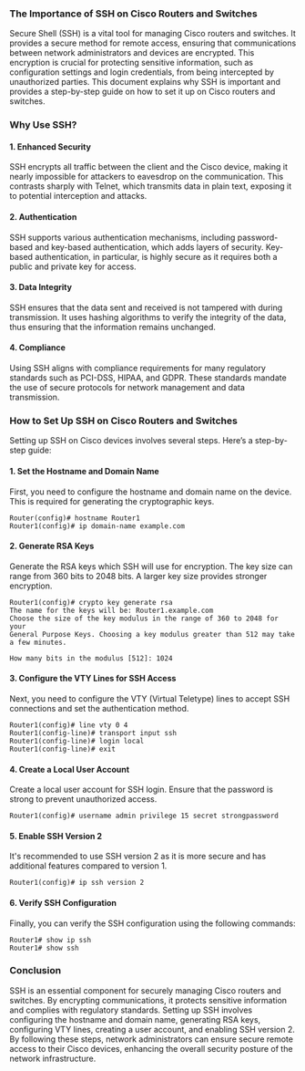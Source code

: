 ### The Importance of SSH on Cisco Routers and Switches

Secure Shell (SSH) is a vital tool for managing Cisco routers and switches. It provides a secure method for remote access, ensuring that communications between network administrators and devices are encrypted. This encryption is crucial for protecting sensitive information, such as configuration settings and login credentials, from being intercepted by unauthorized parties. This document explains why SSH is important and provides a step-by-step guide on how to set it up on Cisco routers and switches.

### Why Use SSH?

#### 1. **Enhanced Security**

SSH encrypts all traffic between the client and the Cisco device, making it nearly impossible for attackers to eavesdrop on the communication. This contrasts sharply with Telnet, which transmits data in plain text, exposing it to potential interception and attacks.

#### 2. **Authentication**

SSH supports various authentication mechanisms, including password-based and key-based authentication, which adds layers of security. Key-based authentication, in particular, is highly secure as it requires both a public and private key for access.

#### 3. **Data Integrity**

SSH ensures that the data sent and received is not tampered with during transmission. It uses hashing algorithms to verify the integrity of the data, thus ensuring that the information remains unchanged.

#### 4. **Compliance**

Using SSH aligns with compliance requirements for many regulatory standards such as PCI-DSS, HIPAA, and GDPR. These standards mandate the use of secure protocols for network management and data transmission.

### How to Set Up SSH on Cisco Routers and Switches

Setting up SSH on Cisco devices involves several steps. Here’s a step-by-step guide:

#### 1. **Set the Hostname and Domain Name**

First, you need to configure the hostname and domain name on the device. This is required for generating the cryptographic keys.

```shell
Router(config)# hostname Router1
Router1(config)# ip domain-name example.com
```

#### 2. **Generate RSA Keys**

Generate the RSA keys which SSH will use for encryption. The key size can range from 360 bits to 2048 bits. A larger key size provides stronger encryption.

```shell
Router1(config)# crypto key generate rsa
The name for the keys will be: Router1.example.com
Choose the size of the key modulus in the range of 360 to 2048 for your
General Purpose Keys. Choosing a key modulus greater than 512 may take
a few minutes.

How many bits in the modulus [512]: 1024
```

#### 3. **Configure the VTY Lines for SSH Access**

Next, you need to configure the VTY (Virtual Teletype) lines to accept SSH connections and set the authentication method.

```shell
Router1(config)# line vty 0 4
Router1(config-line)# transport input ssh
Router1(config-line)# login local
Router1(config-line)# exit
```

#### 4. **Create a Local User Account**

Create a local user account for SSH login. Ensure that the password is strong to prevent unauthorized access.

```shell
Router1(config)# username admin privilege 15 secret strongpassword
```

#### 5. **Enable SSH Version 2**

It's recommended to use SSH version 2 as it is more secure and has additional features compared to version 1.

```shell
Router1(config)# ip ssh version 2
```

#### 6. **Verify SSH Configuration**

Finally, you can verify the SSH configuration using the following commands:

```shell
Router1# show ip ssh
Router1# show ssh
```

### Conclusion

SSH is an essential component for securely managing Cisco routers and switches. By encrypting communications, it protects sensitive information and complies with regulatory standards. Setting up SSH involves configuring the hostname and domain name, generating RSA keys, configuring VTY lines, creating a user account, and enabling SSH version 2. By following these steps, network administrators can ensure secure remote access to their Cisco devices, enhancing the overall security posture of the network infrastructure.
